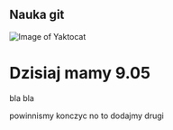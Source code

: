 ## Nauka git

![Image of Yaktocat](https://octodex.github.com/images/yaktocat.png)

# Dzisiaj mamy 9.05

bla bla

powinnismy konczyc
 no to dodajmy drugi
